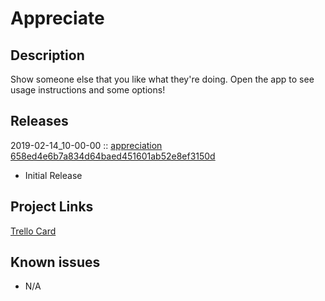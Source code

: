 # Appreciate

## Description

Show someone else that you like what they're doing. Open the app to see usage instructions and some options!

## Releases

2019-02-14_10-00-00 :: [appreciation 658ed4e6b7a834d64baed451601ab52e8ef3150d](https://github.com/highfidelity/hifi-content/commit/658ed4e6b7a834d64baed451601ab52e8ef3150d)

- Initial Release

## Project Links
[Trello Card](https://trello.com/c/2iMbEgdw/36-appreciation-app)

## Known issues
- N/A
